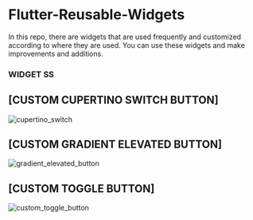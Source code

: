 

# Flutter-Reusable-Widgets
In this repo, there are widgets that are used frequently and customized according to where they are used. You can use these widgets and make improvements and additions.

### WIDGET SS

## [CUSTOM CUPERTINO SWITCH BUTTON]

![cupertino_switch](https://user-images.githubusercontent.com/29359748/195869392-7a23e92c-d641-4bd2-b5e4-eabe354c65f1.png)

## [CUSTOM GRADIENT ELEVATED BUTTON]

![gradient_elevated_button](https://user-images.githubusercontent.com/29359748/195875941-96356266-bc13-4c0d-b8da-c54fdea6ec65.png)

## [CUSTOM TOGGLE BUTTON]

![custom_toggle_button](https://user-images.githubusercontent.com/29359748/195978886-c853f9a3-4d8b-451b-b036-0de298fe6a46.png)
